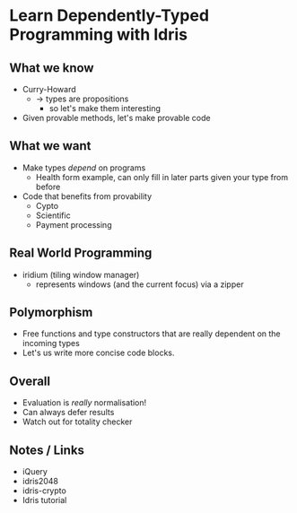 # Learn Dependently-Typed Programming with Idris

## What we know

* Curry-Howard
  * -> types are propositions
    * so let's make them interesting
* Given provable methods, let's make provable code

## What we want

* Make types _depend_ on programs
  * Health form example, can only fill in later parts given your type from before
* Code that benefits from provability
  * Cypto
  * Scientific
  * Payment processing

## Real World Programming

* iridium (tiling window manager)
  * represents windows (and the current focus) via a zipper

## Polymorphism

* Free functions and type constructors that are really dependent on the incoming types
* Let's us write more concise code blocks.

## Overall

* Evaluation is _really_ normalisation!
* Can always defer results
* Watch out for totality checker

## Notes / Links

* iQuery
* idris2048
* idris-crypto
* Idris tutorial
